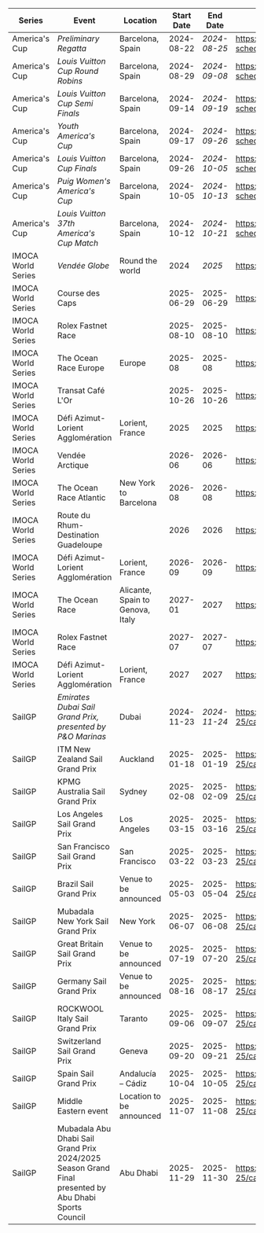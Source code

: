 | Series | Event | Location | Start Date | End Date | URL |
|---|---|---|---|---|---|
| America's Cup | *Preliminary Regatta* | Barcelona, Spain | 2024-08-22 | *2024-08-25* | https://www.americascup.com/en/ac37-schedule |
| America's Cup | *Louis Vuitton Cup Round Robins* | Barcelona, Spain | 2024-08-29 | *2024-09-08* | https://www.americascup.com/en/ac37-schedule |
| America's Cup | *Louis Vuitton Cup Semi Finals* | Barcelona, Spain | 2024-09-14 | *2024-09-19* | https://www.americascup.com/en/ac37-schedule |
| America's Cup | *Youth America's Cup* | Barcelona, Spain | 2024-09-17 | *2024-09-26* | https://www.americascup.com/en/ac37-schedule |
| America's Cup | *Louis Vuitton Cup Finals* | Barcelona, Spain | 2024-09-26 | *2024-10-05* | https://www.americascup.com/en/ac37-schedule |
| America's Cup | *Puig Women's America's Cup* | Barcelona, Spain | 2024-10-05 | *2024-10-13* | https://www.americascup.com/en/ac37-schedule |
| America's Cup | *Louis Vuitton 37th America's Cup Match* | Barcelona, Spain | 2024-10-12 | *2024-10-21* | https://www.americascup.com/en/ac37-schedule |
| IMOCA World Series | *Vendée Globe* | Round the world | 2024 | *2025* | https://www.imoca |
| IMOCA World Series | Course des Caps |  | 2025-06-29 | 2025-06-29 | https://www.imoca |
| IMOCA World Series | Rolex Fastnet Race |  | 2025-08-10 | 2025-08-10 | https://www.imoca |
| IMOCA World Series | The Ocean Race Europe | Europe | 2025-08 | 2025-08 | https://www.imoca |
| IMOCA World Series | Transat Café L'Or |  | 2025-10-26 | 2025-10-26 | https://www.imoca |
| IMOCA World Series | Défi Azimut-Lorient Agglomération | Lorient, France | 2025 | 2025 | https://www.imoca |
| IMOCA World Series | Vendée Arctique |  | 2026-06 | 2026-06 | https://www.imoca |
| IMOCA World Series | The Ocean Race Atlantic | New York to Barcelona | 2026-08 | 2026-08 | https://www.imoca |
| IMOCA World Series | Route du Rhum-Destination Guadeloupe |  | 2026 | 2026 | https://www.imoca |
| IMOCA World Series | Défi Azimut-Lorient Agglomération | Lorient, France | 2026-09 | 2026-09 | https://www.imoca |
| IMOCA World Series | The Ocean Race | Alicante, Spain to Genova, Italy | 2027-01 | 2027 | https://www.imoca |
| IMOCA World Series | Rolex Fastnet Race |  | 2027-07 | 2027-07 | https://www.imoca |
| IMOCA World Series | Défi Azimut-Lorient Agglomération | Lorient, France | 2027 | 2027 | https://www.imoca |
| SailGP | *Emirates Dubai Sail Grand Prix, presented by P&O Marinas* | Dubai | 2024-11-23 | *2024-11-24* | https://sailgp.com/general/24-25/calendar |
| SailGP | ITM New Zealand Sail Grand Prix | Auckland | 2025-01-18 | 2025-01-19 | https://sailgp.com/general/24-25/calendar |
| SailGP | KPMG Australia Sail Grand Prix | Sydney | 2025-02-08 | 2025-02-09 | https://sailgp.com/general/24-25/calendar |
| SailGP | Los Angeles Sail Grand Prix | Los Angeles | 2025-03-15 | 2025-03-16 | https://sailgp.com/general/24-25/calendar |
| SailGP | San Francisco Sail Grand Prix | San Francisco | 2025-03-22 | 2025-03-23 | https://sailgp.com/general/24-25/calendar |
| SailGP | Brazil Sail Grand Prix | Venue to be announced | 2025-05-03 | 2025-05-04 | https://sailgp.com/general/24-25/calendar |
| SailGP | Mubadala New York Sail Grand Prix | New York | 2025-06-07 | 2025-06-08 | https://sailgp.com/general/24-25/calendar |
| SailGP | Great Britain Sail Grand Prix | Venue to be announced | 2025-07-19 | 2025-07-20 | https://sailgp.com/general/24-25/calendar |
| SailGP | Germany Sail Grand Prix | Venue to be announced | 2025-08-16 | 2025-08-17 | https://sailgp.com/general/24-25/calendar |
| SailGP | ROCKWOOL Italy Sail Grand Prix | Taranto | 2025-09-06 | 2025-09-07 | https://sailgp.com/general/24-25/calendar |
| SailGP | Switzerland Sail Grand Prix | Geneva | 2025-09-20 | 2025-09-21 | https://sailgp.com/general/24-25/calendar |
| SailGP | Spain Sail Grand Prix | Andalucía – Cádiz | 2025-10-04 | 2025-10-05 | https://sailgp.com/general/24-25/calendar |
| SailGP | Middle Eastern event | Location to be announced | 2025-11-07 | 2025-11-08 | https://sailgp.com/general/24-25/calendar |
| SailGP | Mubadala Abu Dhabi Sail Grand Prix 2024/2025 Season Grand Final presented by Abu Dhabi Sports Council | Abu Dhabi | 2025-11-29 | 2025-11-30 | https://sailgp.com/general/24-25/calendar |